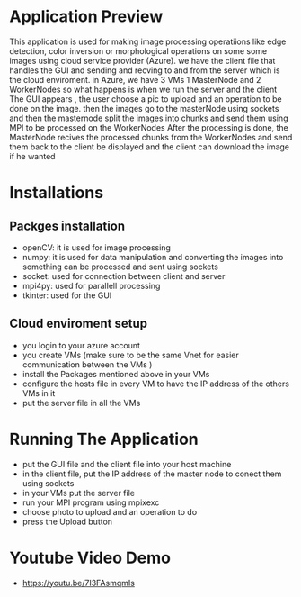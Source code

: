 # Application Preview 
This application is used for making image processing operatiions like edge detection, color inversion or morphological operations on some some images using cloud service provider (Azure). 
we have the client file that handles the GUI and sending and recving to and from the server which is the cloud enviroment. 
in Azure, we have 3 VMs 1 MasterNode and 2 WorkerNodes
so what happens is when we run the server and the client The GUI appears , the user choose a pic to upload and an operation to be done on the image.
then the images go to the masterNode using sockets and then the masternode split the images into chunks and send them using MPI to be processed on the WorkerNodes
After the processing is done, the MasterNode recives the processed chunks from the WorkerNodes and send them back to the client be displayed and the client can download the image if he wanted 

# Installations 
## Packges installation 
* openCV: it is used for image processing 
* numpy: it is used for data manipulation and converting the images into something can be processed and sent using sockets 
* socket: used for connection between client and server 
* mpi4py: used for parallell processing 
* tkinter: used for the GUI

## Cloud enviroment setup
* you login to your azure account
* you create VMs (make sure to be the same Vnet for easier communication between the VMs )
* install the Packages mentioned above in your VMs 
* configure the hosts file in every VM to have the IP address of the others VMs in it 
* put the server file in all the VMs 


# Running The Application 
* put the GUI file and the client file into your host machine 
* in the client file, put the IP address of the master node to conect them using sockets
* in your VMs put the server file 
* run your MPI program using mpixexc 
* choose photo to upload and an operation to do 
* press the Upload button

# Youtube Video Demo
* https://youtu.be/7I3FAsmqmIs




